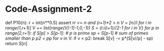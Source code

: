 # Code-Assignment-2
def P10(n):
    r = int(n**0.5)
    assert r*r <= n and (r+1)**2 > n
    V = [n//i for i in range(1,r+1)]
    V += list(range(V[-1]-1,0,-1))
    S = {i:i*(i+1)//2-1 for i in V}
    for p in range(2,r+1):
        if S[p] > S[p-1]:  # p is prime
            sp = S[p-1]  # sum of primes smaller than p
            p2 = p*p
            for v in V:
                if v < p2: break
                S[v] -= p*(S[v//p] - sp)
    return S[n]
